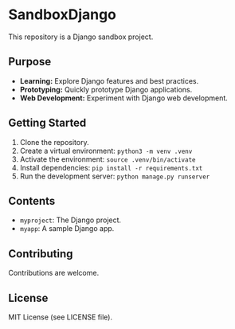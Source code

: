 # SandboxDjango

This repository is a Django sandbox project.

## Purpose

*   **Learning:** Explore Django features and best practices.
*   **Prototyping:** Quickly prototype Django applications.
*   **Web Development:** Experiment with Django web development.

## Getting Started

1.  Clone the repository.
2.  Create a virtual environment: `python3 -m venv .venv`
3.  Activate the environment: `source .venv/bin/activate`
4.  Install dependencies: `pip install -r requirements.txt`
5.  Run the development server: `python manage.py runserver`

## Contents

*   `myproject`: The Django project.
*   `myapp`: A sample Django app.

## Contributing

Contributions are welcome.

## License

MIT License (see LICENSE file).

